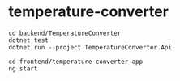 # temperature-converter


```
cd backend/TemperatureConverter
dotnet test
dotnet run --project TemperatureConverter.Api
```

```
cd frontend/temperature-converter-app
ng start
```
